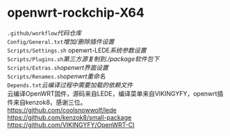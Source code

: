 # openwrt-rockchip-X64
`.github/workflow`*代码仓库<br>*
`Config/General.txt`*增加/删除插件设置<br>*
`Scripts/Settings.sh` openwrt-LEDE*系统参数设置<br>*
`Scripts/Plugins.sh`*第三方源复制到./package软件包下<br>*
`Scripts/Extras.sh`*openwrt界面设置<br>*
`Scripts/Renames.sh`*openwrt重命名<br>*
`Depends.txt`*云编译过程中需要加载的依赖文件<br>*
云编译OpenWRT固件，源码来自LEDE，编译菜单来自VIKINGYFY，openwrt插件来自kenzok8，感谢三位。<br>
https://github.com/coolsnowwolf/lede<br>
https://github.com/kenzok8/small-package<br>
https://github.com/VIKINGYFY/OpenWRT-CI<br>
